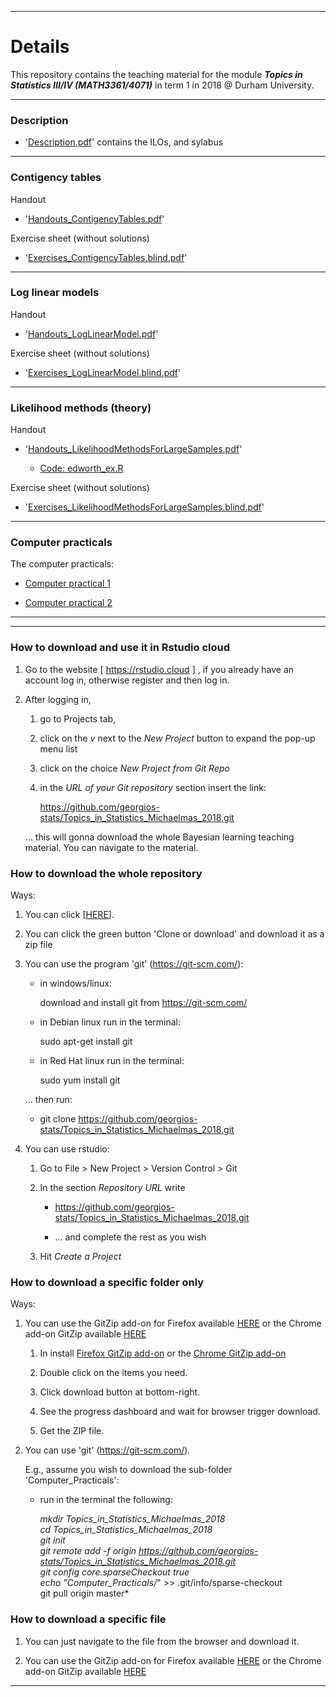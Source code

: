 <!-- -------------------------------------------------------------------------------- -->

<!-- Copyright 2017 Georgios Karagiannis -->

<!-- georgios.karagiannis@durham.ac.uk -->
<!-- Assistant Professor -->
<!-- Department of Mathematical Sciences, Durham University, Durham,  UK  -->

<!-- This file is part of Topics in Statistics III/IV (MATH3361/4071) Michaelmas term 2018  -->
<!-- which is the material of the course Topics in Statistics III/IV (MATH3361/4071) -->
<!-- taught by Georgios P. Katagiannis in the Department of Mathematical Sciences   -->
<!-- in the University of Durham  in Michaelmas term in 2018 -->

<!-- Topics_in_Statistics_Michaelmas_2018 is free software: you8can redistribute it and/or modify -->
<!-- it under the terms of the GNU General Public License as published by -->
<!-- the Free Software Foundation version 3 of the License. -->

<!-- Topics_in_Statistics_Michaelmas_2018 is distributed in the hope that it will be useful, -->
<!-- but WITHOUT ANY WARRANTY; without even the implied warranty of -->
<!-- MERCHANTABILITY or FITNESS FOR A PARTICULAR PURPOSE.  See the -->
<!-- GNU General Public License for more details. -->

<!-- You should have received a copy of the GNU General Public License -->
<!-- along with Bayesian_Statistics  If not, see <http://www.gnu.org/licenses/>. -->

<!-- -------------------------------------------------------------------------------- -->

------------------------------------------------------------------------

# Details

This repository contains the teaching material for the module ***Topics in Statistics III/IV (MATH3361/4071)*** in term 1 in 2018 @ Durham University.

------------------------------------------------------------------------

### Description

-   '[Description.pdf](https://github.com/georgios-stats/Topics_in_Statistics_Michaelmas_2018/blob/master/Description.pdf)' contains the ILOs, and sylabus

------------------------------------------------------------------------

### Contigency tables

Handout

-   '[Handouts_ContigencyTables.pdf](https://github.com/georgios-stats/Topics_in_Statistics_Michaelmas_2018/blob/master/Contigency_tables/Handouts_ContigencyTables.pdf)'  

Exercise sheet (without solutions)

-   '[Exercises_ContigencyTables.blind.pdf](https://github.com/georgios-stats/Topics_in_Statistics_Michaelmas_2018/blob/master/Contigency_tables/Exercises_ContigencyTables.blind.pdf)'  

------------------------------------------------------------------------

### Log linear models

Handout

- '[Handouts_LogLinearModel.pdf](https://github.com/georgios-stats/Topics_in_Statistics_Michaelmas_2018/blob/master/Log_Linear_Model/Handouts_LogLinearModel.pdf)'  

Exercise sheet (without solutions)

- '[Exercises_LogLinearModel.blind.pdf](https://github.com/georgios-stats/Topics_in_Statistics_Michaelmas_2018/blob/master/Log_Linear_Model/Exercises_LogLinearModel.blind.pdf)'  

------------------------------------------------------------------------

### Likelihood methods (theory)

Handout

- '[Handouts_LikelihoodMethodsForLargeSamples.pdf](https://github.com/georgios-stats/Topics_in_Statistics_Michaelmas_2018/blob/master/Likelihood_Methods/Handouts_LikelihoodMethodsForLargeSamples.pdf)'  

  - [Code: edworth_ex.R](https://github.com/georgios-stats/Topics_in_Statistics_Michaelmas_2018/blob/master/edworth_ex/edworth_ex.R)

Exercise sheet (without solutions)

- '[Exercises_LikelihoodMethodsForLargeSamples.blind.pdf](https://github.com/georgios-stats/Topics_in_Statistics_Michaelmas_2018/blob/master/Likelihood_Methods/Exercises_LikelihoodMethodsForLargeSamples.blind.pdf)' 


------------------------------------------------------------------------


### Computer practicals  

The computer practicals:

- [Computer practical 1](http://htmlpreview.github.io/?https://github.com/georgios-stats/Topics_in_Statistics_Michaelmas_2018/blob/master/Computer_Practicals/ComputerPractical_1.nb.html)  

- [Computer practical 2](http://htmlpreview.github.io/?https://github.com/georgios-stats/Topics_in_Statistics_Michaelmas_2018/blob/master/Computer_Practicals/ComputerPractical_2.nb.html)  

---  

---  


### How to download and use it in Rstudio cloud 

1. Go to the website [ <https://rstudio.cloud> ] , if you already have an account log in, otherwise register and then log in.  

2. After logging in,  
    
    1. go to Projects tab, 
    
    2. click on the *v* next to the *New Project* button to expand the pop-up menu list  
    
    3. click on the choice *New Project from Git Repo*  
    
    4. in the *URL of your Git repository* section insert the link: 
        
        <https://github.com/georgios-stats/Topics_in_Statistics_Michaelmas_2018.git> 

    ... this will gonna download the whole Bayesian learning teaching material. You can navigate to the material.  

### How to download the whole repository

Ways:

1. You can click [[HERE](https://github.com/georgios-stats/Topics_in_Statistics_Michaelmas_2018/archive/master.zip)].

2. You can click the green button 'Clone or download' and download it as a zip file

3. You can use the program 'git' (<https://git-scm.com/>):
    
    -   in windows/linux: 
    
        download and install git from https://git-scm.com/
    
    -   in Debian linux run in the terminal: 
    
        sudo apt-get install git
    
    -   in Red Hat linux run in the terminal: 
    
        sudo yum install git
    
    ... then run:

    -   git clone https://github.com/georgios-stats/Topics_in_Statistics_Michaelmas_2018.git

4. You can use rstudio:

    1.  Go to File &gt; New Project &gt; Version Control &gt; Git
    
    2.  In the section *Repository URL* write
        
        -   <https://github.com/georgios-stats/Topics_in_Statistics_Michaelmas_2018.git>
        
        -   … and complete the rest as you wish
    
    3.  Hit *Create a Project*

### How to download a specific folder only

Ways:

1. You can use the GitZip add-on for Firefox available [HERE](https://www.google.com/url?sa=t&rct=j&q=&esrc=s&source=web&cd=3&cad=rja&uact=8&ved=2ahUKEwias52xjd3nAhXPUs0KHeXHCEUQFjACegQIAhAB&url=https%3A%2F%2Faddons.mozilla.org%2Fen-US%2Ffirefox%2Faddon%2Fgitzip%2F&usg=AOvVaw37servrJ29tuNcx9dIQDqy) or the Chrome add-on GitZip available [HERE](https://www.google.com/url?sa=t&rct=j&q=&esrc=s&source=web&cd=2&cad=rja&uact=8&ved=2ahUKEwias52xjd3nAhXPUs0KHeXHCEUQFjABegQIARAB&url=https%3A%2F%2Fchrome.google.com%2Fwebstore%2Fdetail%2Fgitzip-for-github%2Fffabmkklhbepgcgfonabamgnfafbdlkn%3Fhl%3Den&usg=AOvVaw1Pn3VXuXz1Fphl7dsPEhDS)

    1. In install [Firefox GitZip add-on](https://www.google.com/url?sa=t&rct=j&q=&esrc=s&source=web&cd=3&cad=rja&uact=8&ved=2ahUKEwias52xjd3nAhXPUs0KHeXHCEUQFjACegQIAhAB&url=https%3A%2F%2Faddons.mozilla.org%2Fen-US%2Ffirefox%2Faddon%2Fgitzip%2F&usg=AOvVaw37servrJ29tuNcx9dIQDqy) or the [Chrome GitZip add-on](https://www.google.com/url?sa=t&rct=j&q=&esrc=s&source=web&cd=2&cad=rja&uact=8&ved=2ahUKEwias52xjd3nAhXPUs0KHeXHCEUQFjABegQIARAB&url=https%3A%2F%2Fchrome.google.com%2Fwebstore%2Fdetail%2Fgitzip-for-github%2Fffabmkklhbepgcgfonabamgnfafbdlkn%3Fhl%3Den&usg=AOvVaw1Pn3VXuXz1Fphl7dsPEhDS)  

    2. Double click on the items you need.  
    
    3. Click download button at bottom-right.  
    
    4. See the progress dashboard and wait for browser trigger download.  
    
    5. Get the ZIP file.  

2. You can use 'git' (<https://git-scm.com/>). 

    E.g., assume you wish to download the sub-folder 'Computer_Practicals':

    -   run in the terminal the following:
        
        *mkdir Topics_in_Statistics_Michaelmas_2018  
        cd Topics_in_Statistics_Michaelmas_2018  
        git init  
        git remote add -f origin https://github.com/georgios-stats/Topics_in_Statistics_Michaelmas_2018.git  
        git config core.sparseCheckout true  
        echo "Computer_Practicals/*" >> .git/info/sparse-checkout  
        git pull origin master*

### How to download a specific file

1. You can just navigate to the file from the browser and download it.

2. You can use the GitZip add-on for Firefox available [HERE](https://www.google.com/url?sa=t&rct=j&q=&esrc=s&source=web&cd=3&cad=rja&uact=8&ved=2ahUKEwias52xjd3nAhXPUs0KHeXHCEUQFjACegQIAhAB&url=https%3A%2F%2Faddons.mozilla.org%2Fen-US%2Ffirefox%2Faddon%2Fgitzip%2F&usg=AOvVaw37servrJ29tuNcx9dIQDqy) or the Chrome add-on GitZip available [HERE](https://www.google.com/url?sa=t&rct=j&q=&esrc=s&source=web&cd=2&cad=rja&uact=8&ved=2ahUKEwias52xjd3nAhXPUs0KHeXHCEUQFjABegQIARAB&url=https%3A%2F%2Fchrome.google.com%2Fwebstore%2Fdetail%2Fgitzip-for-github%2Fffabmkklhbepgcgfonabamgnfafbdlkn%3Fhl%3Den&usg=AOvVaw1Pn3VXuXz1Fphl7dsPEhDS)


------------------------------------------------------------------------






